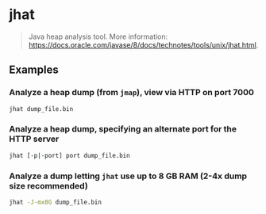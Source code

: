 # jhat

> Java heap analysis tool. More information: <https://docs.oracle.com/javase/8/docs/technotes/tools/unix/jhat.html>.

## Examples

### Analyze a heap dump (from `jmap`), view via HTTP on port 7000

```bash
jhat dump_file.bin
```

### Analyze a heap dump, specifying an alternate port for the HTTP server

```bash
jhat [-p|-port] port dump_file.bin
```

### Analyze a dump letting `jhat` use up to 8 GB RAM (2-4x dump size recommended)

```bash
jhat -J-mx8G dump_file.bin
```
